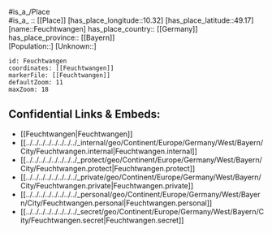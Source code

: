 ﻿---
location: [49.17,10.32] 
mapzoom: [7,12] 
mapmarker: city 
type: City
tags:
- geo/City


SpocWebEntityId: 30158
isDeleted: false
confidential: public

---
#is_a_/Place  
#is_a_ :: [[Place]] 
[has_place_longitude::10.32] 
[has_place_latitude::49.17] 
[name::Feuchtwangen] 
has_place_country:: [[Germany]]  
has_place_province:: [[Bayern]]  
[Population::] 
[Unknown::] 


```leaflet
id: Feuchtwangen
coordinates: [[Feuchtwangen]] 
markerFile: [[Feuchtwangen]] 
defaultZoom: 11 
maxZoom: 18
```


## Confidential Links & Embeds: 
- [[Feuchtwangen|Feuchtwangen]]  
- [[../../../../../../../../_internal/geo/Continent/Europe/Germany/West/Bayern/City/Feuchtwangen.internal|Feuchtwangen.internal]] 
- [[../../../../../../../../_protect/geo/Continent/Europe/Germany/West/Bayern/City/Feuchtwangen.protect|Feuchtwangen.protect]] 
- [[../../../../../../../../_private/geo/Continent/Europe/Germany/West/Bayern/City/Feuchtwangen.private|Feuchtwangen.private]] 
- [[../../../../../../../../_personal/geo/Continent/Europe/Germany/West/Bayern/City/Feuchtwangen.personal|Feuchtwangen.personal]] 
- [[../../../../../../../../_secret/geo/Continent/Europe/Germany/West/Bayern/City/Feuchtwangen.secret|Feuchtwangen.secret]] 
